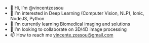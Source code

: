 - 👋 Hi, I’m @vincentzossou
- 👀 I’m interested in Deep Learning (Computer Vision, NLP), Ionic, NodeJS, Python
- 🌱 I’m currently learning Biomedical imaging and solutions
- 💞️ I’m looking to collaborate on 3D/4D image processing
- 📫 How to reach me vincente.zossou@gmail.com

<!---
vincentzossou/vincentzossou is a ✨ special ✨ repository because its `README.md` (this file) appears on your GitHub profile.
You can click the Preview link to take a look at your changes.
--->
